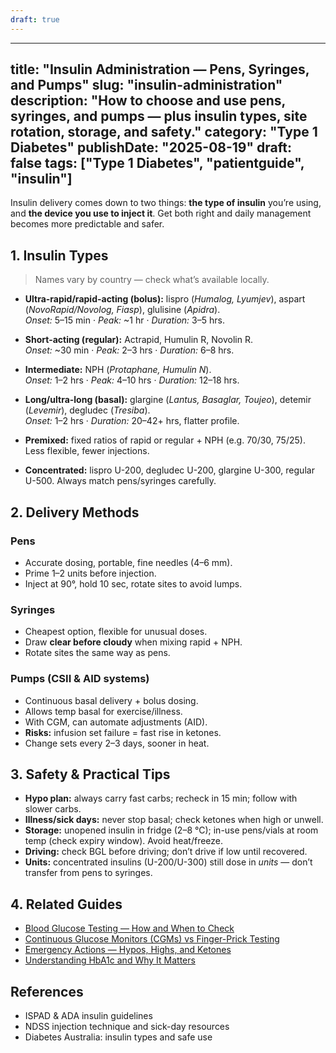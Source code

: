 ```yaml
---
draft: true
---
```


---
title: "Insulin Administration — Pens, Syringes, and Pumps"
slug: "insulin-administration"
description: "How to choose and use pens, syringes, and pumps — plus insulin types, site rotation, storage, and safety."
category: "Type 1 Diabetes"
publishDate: "2025-08-19"
draft: false
tags: ["Type 1 Diabetes", "patientguide", "insulin"]
---

Insulin delivery comes down to two things: **the type of insulin** you’re using, and **the device you use to inject it**. Get both right and daily management becomes more predictable and safer.

## 1. Insulin Types

> Names vary by country — check what’s available locally.

- **Ultra-rapid/rapid-acting (bolus):** lispro (*Humalog, Lyumjev*), aspart (*NovoRapid/Novolog, Fiasp*), glulisine (*Apidra*).  
  *Onset:* 5–15 min · *Peak:* ~1 hr · *Duration:* 3–5 hrs.

- **Short-acting (regular):** Actrapid, Humulin R, Novolin R.  
  *Onset:* ~30 min · *Peak:* 2–3 hrs · *Duration:* 6–8 hrs.

- **Intermediate:** NPH (*Protaphane, Humulin N*).  
  *Onset:* 1–2 hrs · *Peak:* 4–10 hrs · *Duration:* 12–18 hrs.

- **Long/ultra-long (basal):** glargine (*Lantus, Basaglar, Toujeo*), detemir (*Levemir*), degludec (*Tresiba*).  
  *Onset:* 1–2 hrs · *Duration:* 20–42+ hrs, flatter profile.

- **Premixed:** fixed ratios of rapid or regular + NPH (e.g. 70/30, 75/25). Less flexible, fewer injections.

- **Concentrated:** lispro U-200, degludec U-200, glargine U-300, regular U-500. Always match pens/syringes carefully.

## 2. Delivery Methods

### Pens
- Accurate dosing, portable, fine needles (4–6 mm).  
- Prime 1–2 units before injection.  
- Inject at 90°, hold 10 sec, rotate sites to avoid lumps.

### Syringes
- Cheapest option, flexible for unusual doses.  
- Draw **clear before cloudy** when mixing rapid + NPH.  
- Rotate sites the same way as pens.

### Pumps (CSII & AID systems)
- Continuous basal delivery + bolus dosing.  
- Allows temp basal for exercise/illness.  
- With CGM, can automate adjustments (AID).  
- **Risks:** infusion set failure = fast rise in ketones.  
- Change sets every 2–3 days, sooner in heat.

## 3. Safety & Practical Tips
- **Hypo plan:** always carry fast carbs; recheck in 15 min; follow with slower carbs.  
- **Illness/sick days:** never stop basal; check ketones when high or unwell.  
- **Storage:** unopened insulin in fridge (2–8 °C); in-use pens/vials at room temp (check expiry window). Avoid heat/freeze.  
- **Driving:** check BGL before driving; don’t drive if low until recovered.  
- **Units:** concentrated insulins (U-200/U-300) still dose in *units* — don’t transfer from pens to syringes.  

## 4. Related Guides
- [Blood Glucose Testing — How and When to Check](/guides/blood-glucose-testing/)  
- [Continuous Glucose Monitors (CGMs) vs Finger-Prick Testing](/posts/cgm-vs-finger-prick/)  
- [Emergency Actions — Hypos, Highs, and Ketones](/guides/emergency-actions/)  
- [Understanding HbA1c and Why It Matters](/guides/understanding-hba1c/)  

## References
- ISPAD & ADA insulin guidelines  
- NDSS injection technique and sick-day resources  
- Diabetes Australia: insulin types and safe use
